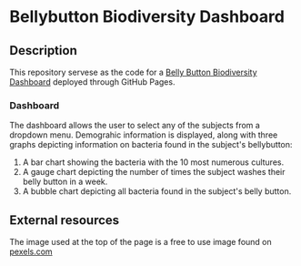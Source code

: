 # Bellybutton Biodiversity Dashboard
## Description
This repository servese as the code for a [Belly Button Biodiversity Dashboard](https://btweedster.github.io/bellybutton_biodiversity) deployed through GitHub Pages.

### Dashboard
The dashboard allows the user to select any of the subjects from a dropdown menu. Demograhic information is displayed, along with three graphs depicting information on bacteria found in the subject's bellybutton:

1. A bar chart showing the bacteria with the 10 most numerous cultures.
2. A gauge chart depicting the number of times the subject washes their belly button in a week.
3. A bubble chart depicting all bacteria found in the subject's belly button.

## External resources
The image used at the top of the page is a free to use image found on [pexels.com](https://pexels.com)